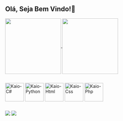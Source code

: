 ## Olá, Seja Bem Vindo!👋
<div>
<a href="https://github.com/Kaio330/github-readme-stats">
  <img height=180em align="center" src="https://github-readme-stats.vercel.app/api?username=Kaio330&show_icons=true&theme=transparent" />
</a>
<a href="https://github.com/Kaio330/convoychat">
  <img height=180em align="center" src="https://github-readme-stats.vercel.app/api/top-langs?username=Kaio330&layout=compact&langs_count=8&card_width=320&theme=transparent" />
</a>
</div>

##

<div>
  <img align="center" alt="Kaio-C#" heigth="30" width="60" src="https://cdn.jsdelivr.net/gh/devicons/devicon@latest/icons/csharp/csharp-original.svg">
  <img align="center" alt="Kaio-Python" heigth="30" width="60" src="https://cdn.jsdelivr.net/gh/devicons/devicon@latest/icons/python/python-original.svg">
  <img align="center" alt="Kaio-Html" heigth="30" width="60" src="https://cdn.jsdelivr.net/gh/devicons/devicon@latest/icons/html5/html5-plain.svg">
  <img align="center" alt="Kaio-Css" heigth="30" width="60" src="https://cdn.jsdelivr.net/gh/devicons/devicon@latest/icons/css3/css3-plain.svg">
  <img align="center" alt="Kaio-Php" heigth="30" width="60" src="https://cdn.jsdelivr.net/gh/devicons/devicon@latest/icons/php/php-original.svg">
  
</div>

##

<div>
  <a href="mailto:kaiomelugo8876@gmail.com"><img src="https://img.shields.io/badge/Gmail-D14836?style=for-the-badge&logo=gmail&logoColor=white"></a>
  <a href="www.linkedin.com/in/kaio-melugo"><img src="https://img.shields.io/badge/LinkedIn-0077B5?style=for-the-badge&logo=linkedin&logoColor=white"></a>
  	
</div>

